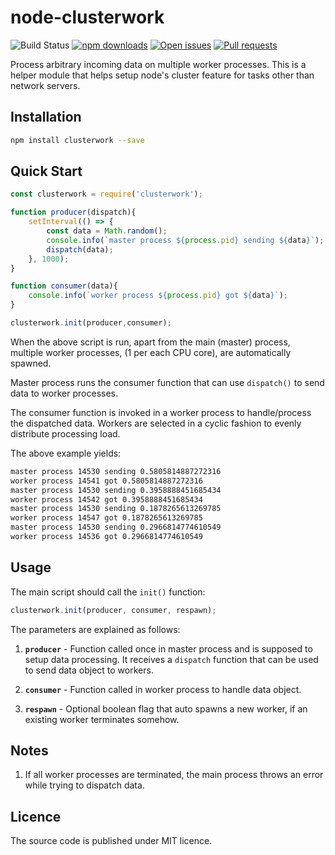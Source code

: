 # node-clusterwork

![Build Status](https://travis-ci.org/codebysd/node-clusterwork.svg?branch=master)
[![npm downloads](https://img.shields.io/npm/dt/clusterwork.svg)](https://www.npmjs.com/package/clusterwork)
[![Open issues](https://img.shields.io/github/issues/codebysd/node-clusterwork.svg)](https://github.com/codebysd/node-clusterwork/issues)
[![Pull requests](https://img.shields.io/github/issues-pr/codebysd/node-clusterwork.svg)]()

Process arbitrary incoming data on multiple worker processes. This is a helper module that helps setup node's cluster feature for tasks other than network servers.

## Installation

```bash
npm install clusterwork --save
```

## Quick Start

```javascript
const clusterwork = require('clusterwork');

function producer(dispatch){
    setInterval(() => {
        const data = Math.random(); 
        console.info(`master process ${process.pid} sending ${data}`);
        dispatch(data);
    }, 1000);
}

function consumer(data){
    console.info(`worker process ${process.pid} got ${data}`);
}

clusterwork.init(producer,consumer);
```

When the above script is run, apart from the main (master) process, multiple worker processes, (1 per each CPU core), are automatically spawned. 

Master process runs the consumer function that can use `dispatch()` to send data to worker processes. 

The consumer function is invoked in a worker process to handle/process the dispatched data. Workers are selected in a cyclic fashion to evenly distribute processing load.

The above example yields:

```bash
master process 14530 sending 0.5805814887272316
worker process 14541 got 0.5805814887272316
master process 14530 sending 0.3958888451685434
worker process 14542 got 0.3958888451685434
master process 14530 sending 0.1878265613269785
worker process 14547 got 0.1878265613269785
master process 14530 sending 0.2966814774610549
worker process 14536 got 0.2966814774610549
```

## Usage

The main script should call the `init()` function:

```javascript
clusterwork.init(producer, consumer, respawn);
```
The parameters are explained as follows:

1. **`producer`** - Function called once in master process and is supposed to setup data processing. It receives a `dispatch` function that can be used to send data object to workers.

2. **`consumer`** - Function called in worker process to handle data object.

3. **`respawn`** - Optional boolean flag that auto spawns a new worker, if an existing worker terminates somehow.

## Notes

1. If all worker processes are terminated, the main process throws an error while trying to dispatch data.

## Licence

The source code is published under MIT licence.